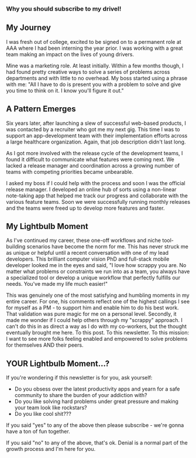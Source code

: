 ### Why you should subscribe to my drivel!

## My Journey 

I was fresh out of college, excited to be signed on to a permanent role at AAA where I had been interning the year prior. I was working with a great team making an impact on the lives of young drivers.

Mine was a marketing role. At least initially. Within a few months though, I had found pretty creative ways to solve a series of problems across departments and with little to no overhead. My boss started using a phrase with me: "All I have to do is present you with a problem to solve and give you time to think on it. I know you'll figure it out."

## A Pattern Emerges

Six years later, after launching a slew of successful web-based products, I was contacted by a recruiter who got me my next gig. This time I was to support an app-development team with their implementation efforts across a large healthcare organization. Again, that job description didn't last long.

As I got more involved with the release cycle of the development teams, I found it difficult to communicate what features were coming next. We lacked a release manager and coordination across a growing number of teams with competing priorities became unbearable.

I asked my boss if I could help with the process and soon I was the official release manager. I developed an online hub of sorts using a non-linear note-taking app that helped me track our progress and collaborate with the various feature teams. Soon we were successfully running monthly releases and the teams were freed up to develop more features and faster.

## My Lightbulb Moment

As I've continued my career, these one-off workflows and niche tool-building scenarios have become the norm for me. This has never struck me as unique or helpful until a recent conversation with one of my lead developers. This brilliant computer vision PhD and full-stack mobile developer looked me in the eyes and said, "I love how scrappy you are. No matter what problems or constraints we run into as a team, you always have a specialized tool or develop a unique workflow that perfectly fulfills our needs. You've made my life much easier!"

This was genuinely one of the most satisfying and humbling moments in my entire career. For one, his comments reflect one of the highest callings I see for myself as a PM - to support him and enable him to do his best work. That validation was pure magic for me on a personal level. Secondly, it made me wonder if I could help others through my "scrappy" approach. I can't do this in as direct a way as I do with my co-workers, but the thought eventually brought me here. To this post. To this newsletter. To this mission: I want to see more folks feeling enabled and empowered to solve problems for themselves AND their peers.

## YOUR Lightbulb Moment...?

If you're wondering if this newsletter is for you, ask yourself:

* Do you obsess over the latest productivity apps and yearn for a safe community to share the burden of your addiction with?
* Do you like solving hard problems under great pressure and making your team look like rockstars?
* Do you like cool shit???

If you said "yes" to any of the above then please subscribe - we're gonna have a ton of fun together.

If you said "no" to any of the above, that's ok. Denial is a normal part of the growth process and I'm here for you.
